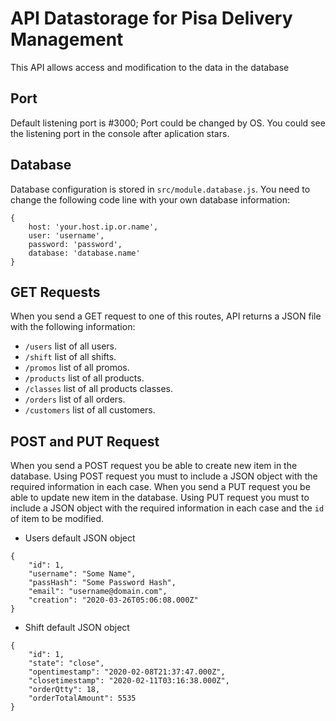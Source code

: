 # API Datastorage for Pisa Delivery Management
This API allows access and modification to the data in the database

## Port

Default listening port is #3000; Port could be changed by OS. You could see the listening port in the console after aplication stars.

## Database

Database configuration is stored in `src/module.database.js`. You need to change the following code line with your own database information:

``` [json]
{ 
    host: 'your.host.ip.or.name',
    user: 'username',
    password: 'password',
    database: 'database.name'
}
```

## GET Requests

When you send a GET request to one of this routes, API returns a JSON file with the following information:

* `/users` list of all users.
* `/shift` list of all shifts.
* `/promos` list of all promos.
* `/products` list of all products.
* `/classes` list of all products classes.
* `/orders` list of all orders.
* `/customers` list of all customers.

## POST and PUT Request

When you send a POST request you be able to create new item in the database. Using POST request you must to include a JSON object with the required information in each case.
When you send a PUT request you be able to update new item in the database. Using PUT request you must to include a JSON object with the required information in each case and the `id` of item to be modified.

* Users default JSON object

``` [json]
{
    "id": 1,
    "username": "Some Name",
    "passHash": "Some Password Hash",
    "email": "username@domain.com",
    "creation": "2020-03-26T05:06:08.000Z"
}
```

* Shift default JSON object

``` [json]
{
    "id": 1,
    "state": "close",
    "opentimestamp": "2020-02-08T21:37:47.000Z",
    "closetimestamp": "2020-02-11T03:16:38.000Z",
    "orderQtty": 18,
    "orderTotalAmount": 5535
}
```